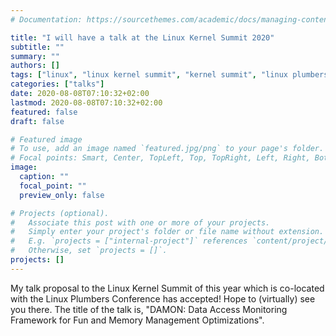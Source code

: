 ```yaml
---
# Documentation: https://sourcethemes.com/academic/docs/managing-content/

title: "I will have a talk at the Linux Kernel Summit 2020"
subtitle: ""
summary: ""
authors: []
tags: ["linux", "linux kernel summit", "kernel summit", "linux plumbers conference 2020", "lpc2020", "talk"]
categories: ["talks"]
date: 2020-08-08T07:10:32+02:00
lastmod: 2020-08-08T07:10:32+02:00
featured: false
draft: false

# Featured image
# To use, add an image named `featured.jpg/png` to your page's folder.
# Focal points: Smart, Center, TopLeft, Top, TopRight, Left, Right, BottomLeft, Bottom, BottomRight.
image:
  caption: ""
  focal_point: ""
  preview_only: false

# Projects (optional).
#   Associate this post with one or more of your projects.
#   Simply enter your project's folder or file name without extension.
#   E.g. `projects = ["internal-project"]` references `content/project/deep-learning/index.md`.
#   Otherwise, set `projects = []`.
projects: []
---
```


My talk proposal to the Linux Kernel Summit of this year which is co-located
with the Linux Plumbers Conference has accepted!  Hope to (virtually) see you
there.  The title of the talk is, "DAMON: Data Access Monitoring Framework for
Fun and Memory Management Optimizations".
